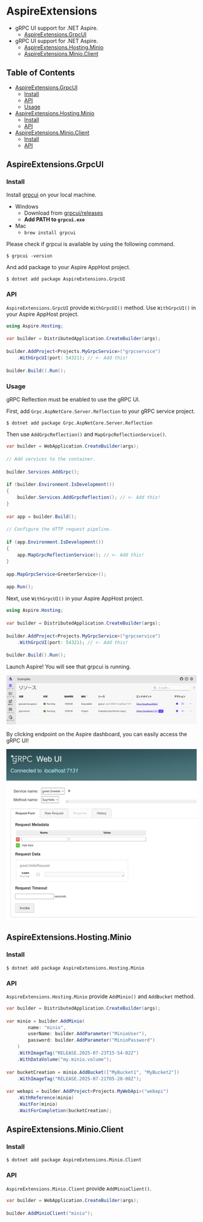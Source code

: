 # AspireExtensions

- gRPC UI support for .NET Aspire.
  - [AspireExtensions.GrpcUI](https://www.nuget.org/packages/AspireExtensions.GrpcUI/)
- gRPC UI support for .NET Aspire.
  - [AspireExtensions.Hosting.Minio](https://www.nuget.org/packages/AspireExtensions.Hosting.Minio/)
  - [AspireExtensions.Minio.Client](https://www.nuget.org/packages/AspireExtensions.Minio.Client/)

## Table of Contents

- [AspireExtensions.GrpcUI](#aspireextensionsgrpcui)
  - [Install](#install)
  - [API](#api)
  - [Usage](#usage)
- [AspireExtensions.Hosting.Minio](#aspireextensionshostingminio)
  - [Install](#install-1)
  - [API](#api-1)
- [AspireExtensions.Minio.Client](#aspireextensionsminioclient)
  - [Install](#install-2)
  - [API](#api-2)

## AspireExtensions.GrpcUI

### Install

Install [grpcui](https://github.com/fullstorydev/grpcui) on your local machine.

- Windows
  - Download from [grpcui/releases](https://github.com/fullstorydev/grpcui/releases)
  - **Add PATH to `grpcui.exe`**
- Mac
  - `brew install grpcui`

Please check if grpcui is available by using the following command.

```
$ grpcui -version
```

And add package to your Aspire AppHost project.

```
$ dotnet add package AspireExtensions.GrpcUI
```

### API

`AspireExtensions.GrpcUI` provide `WithGrpcUI()` method.
Use `WithGrpcUI()` in your Aspire AppHost project.

```cs
using Aspire.Hosting;

var builder = DistributedApplication.CreateBuilder(args);

builder.AddProject<Projects.MyGrpcService>("grpcservice")
    .WithGrpcUI(port: 54321); // <- Add this!

builder.Build().Run();
```

### Usage

gRPC Reflection must be enabled to use the gRPC UI.

First, add `Grpc.AspNetCore.Server.Reflection` to your gRPC service project.

```
$ dotnet add package Grpc.AspNetCore.Server.Reflection
```

Then use `AddGrpcReflection()` and `MapGrpcReflectionService()`.

```cs
var builder = WebApplication.CreateBuilder(args);

// Add services to the container.

builder.Services.AddGrpc();

if (builder.Environment.IsDevelopment())
{
    builder.Services.AddGrpcReflection(); // <- Add this!
}

var app = builder.Build();

// Configure the HTTP request pipeline.

if (app.Environment.IsDevelopment())
{
    app.MapGrpcReflectionService(); // <- Add this!
}

app.MapGrpcService<GreeterService>();

app.Run();
```

Next, use `WithGrpcUI()` in your Aspire AppHost project.

```cs
using Aspire.Hosting;

var builder = DistributedApplication.CreateBuilder(args);

builder.AddProject<Projects.MyGrpcService>("grpcservice")
    .WithGrpcUI(port: 54321); // <- Add this!

builder.Build().Run();
```

Launch Aspire! You will see that grpcui is running.

![](./imgs/aspiredashboard.png)

By clicking endpoint on the Aspire dashboard, you can easily access the gRPC UI!

![](/imgs/grpcui.png)

## AspireExtensions.Hosting.Minio

### Install

```
$ dotnet add package AspireExtensions.Hosting.Minio
```

### API

`AspireExtensions.Hosting.Minio` provide `AddMinio()` and `AddBucket` method.

```cs
var builder = DistributedApplication.CreateBuilder(args);

var minio = builder.AddMinio(
        name: "minio",
        userName: builder.AddParameter("MinioUser"),
        password: builder.AddParameter("MinioPassword")
    )
    .WithImageTag("RELEASE.2025-07-23T15-54-02Z")
    .WithDataVolume("my.minio.volume");

var bucketCreation = minio.AddBucket(["MyBucket1", "MyBucket2"])
    .WithImageTag("RELEASE.2025-07-21T05-28-08Z");

var webapi = builder.AddProject<Projects.MyWebApi>("webapi")
    .WithReference(minio)
    .WaitFor(minio)
    .WaitForCompletion(bucketCreation);
```

## AspireExtensions.Minio.Client

### Install

```
$ dotnet add package AspireExtensions.Minio.Client
```

### API

`AspireExtensions.Minio.Client` provide `AddMinioClient()`.

```cs
var builder = WebApplication.CreateBuilder(args);

builder.AddMinioClient("minio");
```
